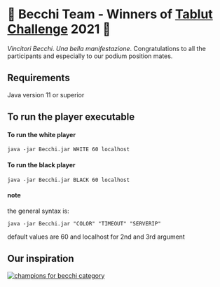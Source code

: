# 🐐 Becchi Team - Winners of [Tablut Challenge](http://ai.unibo.it/games/boardgamecompetition/tablut) 2021 🥇
_Vincitori Becchi_.
_Una bella manifestazione_.
Congratulations to all the participants and especially to our podium position mates. 

## Requirements #####
Java version 11 or superior

## To run the player executable ###### 

#### To run the white player ##

```console
java -jar Becchi.jar WHITE 60 localhost
```

#### To run the black player ##

```console
java -jar Becchi.jar BLACK 60 localhost
```

#### note

the general syntax is:

```console
java -jar Becchi.jar "COLOR" "TIMEOUT" "SERVERIP"
```
default values are 60 and localhost for 2nd and 3rd argument

## Our inspiration
[![champions for becchi category](https://www.valsassinanews.com/wp-content/uploads/2019/05/capra-orobica-valgerola-2019-3.jpg)](https://www.youtube.com/watch?v=Pdky6EeDyPk)
